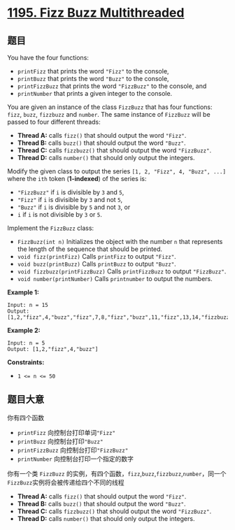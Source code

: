 # [1195. Fizz Buzz Multithreaded](https://leetcode-cn.com/problems/fizz-buzz-multithreaded/)

## 题目

You have the four functions:

- `printFizz` that prints the word `"Fizz"` to the console,
- `printBuzz` that prints the word `"Buzz"` to the console,
- `printFizzBuzz` that prints the word `"FizzBuzz"` to the console, and
- `printNumber` that prints a given integer to the console.

You are given an instance of the class `FizzBuzz` that has four functions: `fizz`, `buzz`, `fizzbuzz` and `number`. The same instance of `FizzBuzz` will be passed to four different threads:

- **Thread A:** calls `fizz()` that should output the word `"Fizz"`.
- **Thread B:** calls `buzz()` that should output the word `"Buzz"`.
- **Thread C:** calls `fizzbuzz()` that should output the word `"FizzBuzz"`.
- **Thread D:** calls `number()` that should only output the integers.

Modify the given class to output the series `[1, 2, "Fizz", 4, "Buzz", ...]` where the `ith` token (**1-indexed**) of the series is:

- `"FizzBuzz"` if `i` is divisible by `3` and `5`,
- `"Fizz"` if `i` is divisible by `3` and not `5`,
- `"Buzz"` if `i` is divisible by `5` and not `3`, or
- `i` if `i` is not divisible by `3` or `5`.

Implement the `FizzBuzz` class:

- `FizzBuzz(int n)` Initializes the object with the number `n` that represents the length of the sequence that should be printed.
- `void fizz(printFizz)` Calls `printFizz` to output `"Fizz"`.
- `void buzz(printBuzz)` Calls `printBuzz` to output `"Buzz"`.
- `void fizzbuzz(printFizzBuzz)` Calls `printFizzBuzz` to output `"FizzBuzz"`.
- `void number(printNumber)` Calls `printnumber` to output the numbers.

 

**Example 1:**

```
Input: n = 15
Output: [1,2,"fizz",4,"buzz","fizz",7,8,"fizz","buzz",11,"fizz",13,14,"fizzbuzz"]
```

**Example 2:**

```
Input: n = 5
Output: [1,2,"fizz",4,"buzz"]
```

 

**Constraints:**

- `1 <= n <= 50`

## 题目大意

你有四个函数

- `printFizz`  向控制台打印单词`"Fizz"`
- `printBuzz` 向控制台打印`"Buzz"`
- `printFizzBuzz` 向控制台打印`"FizzBuzz"`  
- `printNumber` 向控制台打印一个指定的数字

你有一个类 `FizzBuzz` 的实例，有四个函数，`fizz`,`buzz`,`fizzbuzz`,`number`，同一个 `FizzBuzz`实例将会被传递给四个不同的线程

- **Thread A:** calls `fizz()` that should output the word `"Fizz"`.
- **Thread B:** calls `buzz()` that should output the word `"Buzz"`.
- **Thread C:** calls `fizzbuzz()` that should output the word `"FizzBuzz"`.
- **Thread D:** calls `number()` that should only output the integers.

